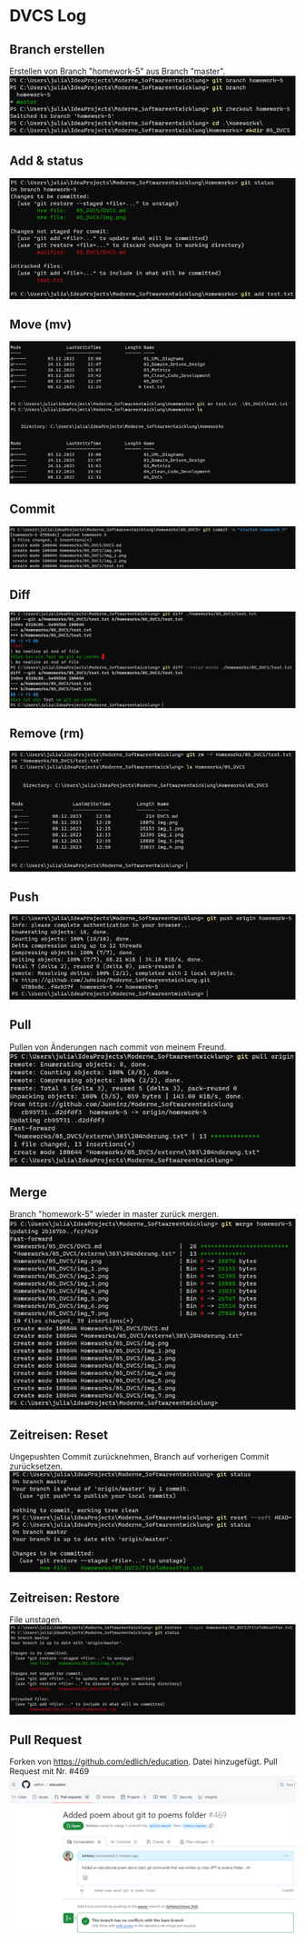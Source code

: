 # DVCS Log

## Branch erstellen
Erstellen von Branch "homework-5" aus Branch "master".
![img.png](img.png)

##  Add & status
![img_1.png](img_1.png)

## Move (mv)
![img_2.png](img_2.png)

## Commit
![img_3.png](img_3.png)

## Diff
![img_4.png](img_4.png)

## Remove (rm)
![img_5.png](img_5.png)

## Push
![img_6.png](img_6.png)

## Pull 
Pullen von Änderungen nach commit von meinem Freund.
![img_7.png](img_7.png)

## Merge
Branch "homework-5" wieder in master zurück mergen.
![img_8.png](img_8.png)

## Zeitreisen: Reset
Ungepushten Commit zurücknehmen, Branch auf vorherigen Commit zurücksetzen.
![img_9.png](img_9.png)

## Zeitreisen: Restore
File unstagen.
![img_10.png](img_10.png)

## Pull Request
Forken von https://github.com/edlich/education. Datei hinzugefügt. 
Pull Request mit Nr. #469
![img_12.png](img_12.png)